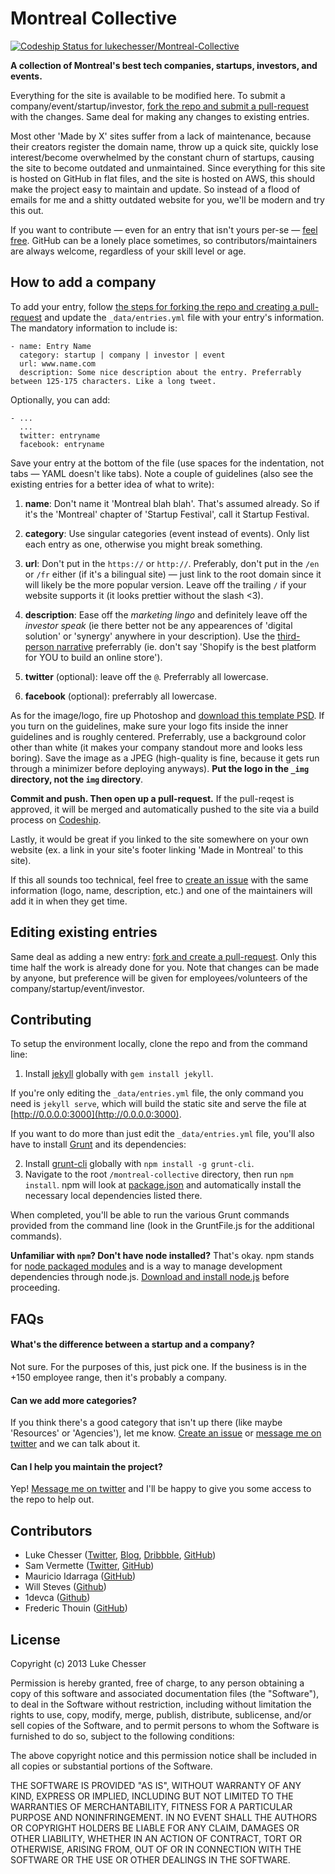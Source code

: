 # Montreal Collective

[ ![Codeship Status for lukechesser/Montreal-Collective](https://codeship.io/projects/ba695d90-99b3-0131-0bc4-32f23639df46/status?branch=master)](https://codeship.io/projects/17363)

**A collection of Montreal's best tech companies, startups, investors, and events.**

Everything for the site is available to be modified here. To submit a company/event/startup/investor, [fork the repo and submit a pull-request](#how-to-add-a-company) with the changes. Same deal for making any changes to existing entries.

Most other 'Made by X' sites suffer from a lack of maintenance, because their creators register the domain name, throw up a quick site, quickly lose interest/become overwhelmed by the constant churn of startups, causing the site to become outdated and unmaintained. Since everything for this site is hosted on GitHub in flat files, and the site is hosted on AWS, this should make the project easy to maintain and update. So instead of a flood of emails for me and a shitty outdated website for you, we'll be modern and try this out.

If you want to contribute — even for an entry that isn't yours per-se — [feel free](#can-i-help-you-maintain-the-project). GitHub can be a lonely place sometimes, so contributors/maintainers are always welcome, regardless of your skill level or age.

## How to add a company

To add your entry, follow [the steps for forking the repo and creating a pull-request][fork repo] and update the `_data/entries.yml` file with your entry's information. The mandatory information to include is:

```
- name: Entry Name
  category: startup | company | investor | event
  url: www.name.com
  description: Some nice description about the entry. Preferrably between 125-175 characters. Like a long tweet.
```

Optionally, you can add:

```
- ...
  ...
  twitter: entryname
  facebook: entryname
```

Save your entry at the bottom of the file (use spaces for the indentation, not tabs — YAML doesn't like tabs). Note a couple of guidelines (also see the existing entries for a better idea of what to write):

1. **name**: Don't name it 'Montreal blah blah'. That's assumed already. So if it's the 'Montreal' chapter of 'Startup Festival', call it Startup Festival.

2. **category**: Use singular categories (event instead of events). Only list each entry as one, otherwise you might break something.

3. **url**: Don't put in the `https://` or `http://`. Preferably, don't put in the `/en` or `/fr` either (if it's a bilingual site) — just link to the root domain since it will likely be the more popular version. Leave off the trailing `/` if your website supports it (it looks prettier without the slash <3).

4. **description**: Ease off the *marketing lingo* and definitely leave off the *investor speak* (ie there better not be any appearences of 'digital solution' or 'synergy' anywhere in your description). Use the [third-person narrative](http://en.wikipedia.org/wiki/Third_person) preferrably (ie. don't say 'Shopify is the best platform for YOU to build an online store').

5. **twitter** (optional): leave off the `@`. Preferrably all lowercase.

6. **facebook** (optional): preferrably all lowercase.

As for the image/logo, fire up Photoshop and [download this template PSD](http://cl.ly/T8j5). If you turn on the guidelines, make sure your logo fits inside the inner guidelines and is roughly centered. Preferrably, use a background color other than white (it makes your company standout more and looks less boring). Save the image as a JPEG (high-quality is fine, because it gets run through a minimizer before deploying anyways). **Put the logo in the `_img` directory, not the `img` directory**.

**Commit and push. Then open up a pull-request.** If the pull-reqest is approved, it will be merged and automatically pushed to the site via a build process on [Codeship](https://codeship.io/).

Lastly, it would be great if you linked to the site somewhere on your own website (ex. a link in your site's footer linking 'Made in Montreal' to this site).

If this all sounds too technical, feel free to [create an issue][create an issue] with the same information (logo, name, description, etc.) and one of the maintainers will add it in when they get time.

## Editing existing entries

Same deal as adding a new entry: [fork and create a pull-request][fork repo]. Only this time half the work is already done for you. Note that changes can be made by anyone, but preference will be given for employees/volunteers of the company/startup/event/investor.

## Contributing

To setup the environment locally, clone the repo and from the command line:

1. Install [jekyll](https://github.com/jekyll/jekyll) globally with `gem install jekyll`.

If you're only editing the `_data/entries.yml` file, the only command you need is `jekyll serve`, which will build the static site and serve the file at [http://0.0.0.0:3000](http://0.0.0.0:3000).

If you want to do more than just edit the `_data/entries.yml` file, you'll also have to install [Grunt](https://github.com/gruntjs/grunt) and its dependencies:

2. Install [grunt-cli](https://github.com/gruntjs/grunt-cli) globally with `npm install -g grunt-cli`.
3. Navigate to the root `/montreal-collective` directory, then run `npm install`. npm will look at [package.json](package.json) and automatically install the necessary local dependencies listed there.

When completed, you'll be able to run the various Grunt commands provided from the command line (look in the GruntFile.js for the additional commands).

**Unfamiliar with `npm`? Don't have node installed?** That's okay. npm stands for [node packaged modules](http://npmjs.org/) and is a way to manage development dependencies through node.js. [Download and install node.js](http://nodejs.org/download/) before proceeding.

## FAQs

#### What's the difference between a startup and a company?
Not sure. For the purposes of this, just pick one. If the business is in the +150 employee range, then it's probably a company.

#### Can we add more categories?
If you think there's a good category that isn't up there (like maybe 'Resources' or 'Agencies'), let me know. [Create an issue][create an issue] or [message me on twitter][luke twitter] and we can talk about it.

#### Can I help you maintain the project?
Yep! [Message me on twitter][luke twitter] and I'll be happy to give you some access to the repo to help out.

## Contributors

- Luke Chesser ([Twitter](https://twitter.com/lukechesser), [Blog](http://imluke.me/), [Dribbble](http://dribbble.com/lukechesser), [GitHub](https://github.com/lukechesser))
- Sam Vermette ([Twitter](https://twitter.com/samvermette), [GitHub](https://github.com/samvermette))
- Mauricio Idarraga ([GitHub](https://github.com/midarraga))
- Will Steves ([Github](https://github.com/swill))
- 1devca ([Github](https://github.com/1devca))
- Frederic Thouin ([GitHub](https://github.com/fredbusbud))

## License

Copyright (c) 2013 Luke Chesser

Permission is hereby granted, free of charge, to any person obtaining a copy of this software and associated documentation files (the "Software"), to deal in the Software without restriction, including without limitation the rights to use, copy, modify, merge, publish, distribute, sublicense, and/or sell copies of the Software, and to permit persons to whom the Software is furnished to do so, subject to the following conditions:

The above copyright notice and this permission notice shall be included in all copies or substantial portions of the Software.

THE SOFTWARE IS PROVIDED "AS IS", WITHOUT WARRANTY OF ANY KIND, EXPRESS OR IMPLIED, INCLUDING BUT NOT LIMITED TO THE WARRANTIES OF MERCHANTABILITY, FITNESS FOR A PARTICULAR PURPOSE AND NONINFRINGEMENT. IN NO EVENT SHALL THE AUTHORS OR COPYRIGHT HOLDERS BE LIABLE FOR ANY CLAIM, DAMAGES OR OTHER LIABILITY, WHETHER IN AN ACTION OF CONTRACT, TORT OR OTHERWISE, ARISING FROM, OUT OF OR IN CONNECTION WITH THE SOFTWARE OR THE USE OR OTHER DEALINGS IN THE SOFTWARE.

[fork repo]: https://help.github.com/articles/fork-a-repo
[create an issue]: https://github.com/lukechesser/Montreal-Collective/issues/new
[luke twitter]: https://twitter.com/lukechesser
